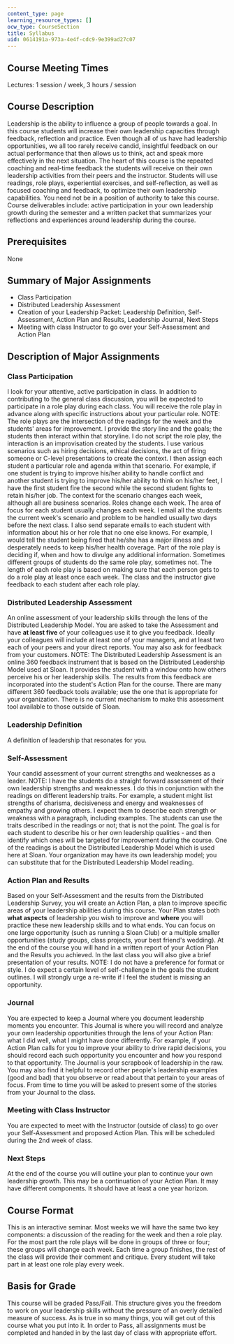 ```yaml
---
content_type: page
learning_resource_types: []
ocw_type: CourseSection
title: Syllabus
uid: 0614191a-973a-4e4f-cdc9-9e399ad27c07
---
```


Course Meeting Times
--------------------

Lectures: 1 session / week, 3 hours / session

Course Description
------------------

Leadership is the ability to influence a group of people towards a goal. In this course students will increase their own leadership capacities through feedback, reflection and practice. Even though all of us have had leadership opportunities, we all too rarely receive candid, insightful feedback on our actual performance that then allows us to think, act and speak more effectively in the next situation. The heart of this course is the repeated coaching and real-time feedback the students will receive on their own leadership activities from their peers and the instructor. Students will use readings, role plays, experiential exercises, and self-reflection, as well as focused coaching and feedback, to optimize their own leadership capabilities. You need not be in a position of authority to take this course. Course deliverables include: active participation in your own leadership growth during the semester and a written packet that summarizes your reflections and experiences around leadership during the course.

Prerequisites
-------------

None

Summary of Major Assignments
----------------------------

*   Class Participation
*   Distributed Leadership Assessment
*   Creation of your Leadership Packet: Leadership Definition, Self-Assessment, Action Plan and Results, Leadership Journal, Next Steps
*   Meeting with class Instructor to go over your Self-Assessment and Action Plan

Description of Major Assignments
--------------------------------

### Class Participation

I look for your attentive, active participation in class. In addition to contributing to the general class discussion, you will be expected to participate in a role play during each class. You will receive the role play in advance along with specific instructions about your particular role. NOTE: The role plays are the intersection of the readings for the week and the students' areas for improvement. I provide the story line and the goals; the students then interact within that storyline. I do not script the role play, the interaction is an improvisation created by the students. I use various scenarios such as hiring decisions, ethical decisions, the act of firing someone or C-level presentations to create the context. I then assign each student a particular role and agenda within that scenario. For example, if one student is trying to improve his/her ability to handle conflict and another student is trying to improve his/her ability to think on his/her feet, I have the first student fire the second while the second student fights to retain his/her job. The context for the scenario changes each week, although all are business scenarios. Roles change each week. The area of focus for each student usually changes each week. I email all the students the current week's scenario and problem to be handled usually two days before the next class. I also send separate emails to each student with information about his or her role that no one else knows. For example, I would tell the student being fired that he/she has a major illness and desperately needs to keep his/her health coverage. Part of the role play is deciding if, when and how to divulge any additional information. Sometimes different groups of students do the same role play, sometimes not. The length of each role play is based on making sure that each person gets to do a role play at least once each week. The class and the instructor give feedback to each student after each role play. 

### Distributed Leadership Assessment

An online assessment of your leadership skills through the lens of the Distributed Leadership Model. You are asked to take the Assessment and have **at least five** of your colleagues use it to give you feedback. Ideally your colleagues will include at least one of your managers, and at least two each of your peers and your direct reports. You may also ask for feedback from your customers. NOTE: The Distributed Leadership Assessment is an online 360 feedback instrument that is based on the Distributed Leadership Model used at Sloan. It provides the student with a window onto how others perceive his or her leadership skills. The results from this feedback are incorporated into the student's Action Plan for the course. There are many different 360 feedback tools available; use the one that is appropriate for your organization. There is no current mechanism to make this assessment tool available to those outside of Sloan.

### Leadership Definition

A definition of leadership that resonates for you.

### Self-Assessment

Your candid assessment of your current strengths and weaknesses as a leader. NOTE: I have the students do a straight forward assessment of their own leadership strengths and weaknesses. I do this in conjunction with the readings on different leadership traits. For example, a student might list strengths of charisma, decisiveness and energy and weaknesses of empathy and growing others. I expect them to describe each strength or weakness with a paragraph, including examples. The students can use the traits described in the readings or not; that is not the point. The goal is for each student to describe his or her own leadership qualities - and then identify which ones will be targeted for improvement during the course. One of the readings is about the Distributed Leadership Model which is used here at Sloan. Your organization may have its own leadership model; you can substitute that for the Distributed Leadership Model reading.

### Action Plan and Results

Based on your Self-Assessment and the results from the Distributed Leadership Survey, you will create an Action Plan, a plan to improve specific areas of your leadership abilities during this course. Your Plan states both **what aspects** of leadership you wish to improve and **where** you will practice these new leadership skills and to what ends. You can focus on one large opportunity (such as running a Sloan Club) or a multiple smaller opportunities (study groups, class projects, your best friend's wedding). At the end of the course you will hand in a written report of your Action Plan and the Results you achieved. In the last class you will also give a brief presentation of your results. NOTE: I do not have a preference for format or style. I do expect a certain level of self-challenge in the goals the student outlines. I will strongly urge a re-write if I feel the student is missing an opportunity.

### Journal

You are expected to keep a Journal where you document leadership moments you encounter. This Journal is where you will record and analyze your own leadership opportunities through the lens of your Action Plan: what I did well, what I might have done differently. For example, if your Action Plan calls for you to improve your ability to drive rapid decisions, you should record each such opportunity you encounter and how you respond to that opportunity. The Journal is your scrapbook of leadership in the raw. You may also find it helpful to record other people's leadership examples (good and bad) that you observe or read about that pertain to your areas of focus. From time to time you will be asked to present some of the stories from your Journal to the class.

### Meeting with Class Instructor

You are expected to meet with the Instructor (outside of class) to go over your Self-Assessment and proposed Action Plan. This will be scheduled during the 2nd week of class.

### Next Steps

At the end of the course you will outline your plan to continue your own leadership growth. This may be a continuation of your Action Plan. It may have different components. It should have at least a one year horizon.

Course Format
-------------

This is an interactive seminar. Most weeks we will have the same two key components: a discussion of the reading for the week and then a role play. For the most part the role plays will be done in groups of three or four; these groups will change each week. Each time a group finishes, the rest of the class will provide their comment and critique. Every student will take part in at least one role play every week.

Basis for Grade
---------------

This course will be graded Pass/Fail. This structure gives you the freedom to work on your leadership skills without the pressure of an overly detailed measure of success. As is true in so many things, you will get out of this course what you put into it. In order to Pass, all assignments must be completed and handed in by the last day of class with appropriate effort.